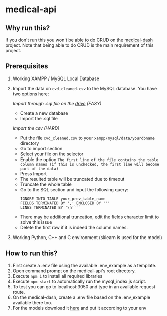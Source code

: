 # medical-api

## Why run this?
If you don't run this you won't be able to do CRUD on the [medical-dash](https://github.com/JosephTNW/medical-dash) project. Note that being able to do CRUD is the main requirement of this project.

## Prerequisites
1. Working XAMPP / MySQL Local Database
2. Import the data on `cvd_cleaned.csv` to the MySQL database. You have two options here:

   *Import through .sql file on the [drive](https://drive.google.com/file/d/1KfGiWeAwyI9aYrajByQi_S7PCVTHvDgD/view?usp=drive_link) (EASY)*
   - Create a new database
   - Import the .sql file

   *Import the csv (HARD)*
   - Put the file `cvd_cleaned.csv` to your `xampp/mysql/data/yourdbname` directory
   - Go to import section
   - Select your file on the selector
   - Enable the option `The first line of the file contains the table column names (if this is unchecked, the first line will become part of the data)`
   - Press Import
   - The resulted table will be truncated due to timeout
   - Truncate the whole table
   - Go to the SQL section and input the following query:
     ```LOAD DATA INFILE 'c:/cvd_cleaned.csv'
     IGNORE INTO TABLE your_prev_table_name
     FIELDS TERMINATED BY ',' ENCLOSED BY '"'
     LINES TERMINATED BY '\n'```
   - There may be additional truncation, edit the fields character limit to solve this issue
   - Delete the first row if it is indeed the column names.
3. Working Python, C++ and C environment (sklearn is used for the model)
   
## How to run this?
1. First create a .env file using the available .env_example as a template.
2. Open command prompt on the medical-api's root directory.
3. Execute `npm i` to install all required libraries
4. Execute `npm start` to automatically run the mysql_index.js script.
5. To test you can go to localhost:3050 and type in an available request route.
6. On the medical-dash, create a .env file based on the .env_example available there too.
7. For the models download it [here](https://drive.google.com/drive/folders/1Sg4BDTFuU3VyXwr-kvaYX6-Q9envur4w?usp=sharing) and put it according to your env
